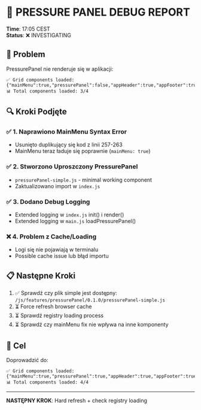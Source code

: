 # 🔧 PRESSURE PANEL DEBUG REPORT

**Time**: 17:05 CEST  
**Status**: ❌ INVESTIGATING

## 🚨 **Problem**

PressurePanel nie renderuje się w aplikacji:
```
✅ Grid components loaded: {"mainMenu":true,"pressurePanel":false,"appHeader":true,"appFooter":true}
📊 Total components loaded: 3/4
```

## 🔍 **Kroki Podjęte**

### ✅ 1. Naprawiono MainMenu Syntax Error
- Usunięto duplikujący się kod z linii 257-263
- MainMenu teraz ładuje się poprawnie (`mainMenu: true`)

### ✅ 2. Stworzono Uproszczony PressurePanel
- `pressurePanel-simple.js` - minimal working component
- Zaktualizowano import w `index.js`

### ✅ 3. Dodano Debug Logging
- Extended logging w `index.js` init() i render()  
- Extended logging w `main.js` loadPressurePanel()

### ❌ 4. Problem z Cache/Loading
- Logi się nie pojawiają w terminalu
- Possible cache issue lub błąd importu

## 📋 **Następne Kroki**

1. ✅ Sprawdź czy plik simple jest dostępny: `/js/features/pressurePanel/0.1.0/pressurePanel-simple.js`
2. ⏳ Force refresh browser cache
3. ⏳ Sprawdź registry loading process  
4. ⏳ Sprawdź czy mainMenu fix nie wpływa na inne komponenty

## 🎯 **Cel**

Doprowadzić do:
```
✅ Grid components loaded: {"mainMenu":true,"pressurePanel":true,"appHeader":true,"appFooter":true}
📊 Total components loaded: 4/4
```

---

**NASTĘPNY KROK**: Hard refresh + check registry loading
